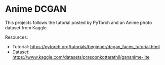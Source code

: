# Anime DCGAN

This projects follows the tutorial posted by PyTorch and an Anime photo dataset from Kaggle.

Resources:
- Tutorial: https://pytorch.org/tutorials/beginner/dcgan_faces_tutorial.html
- Dataset: https://www.kaggle.com/datasets/prasoonkottarathil/gananime-lite